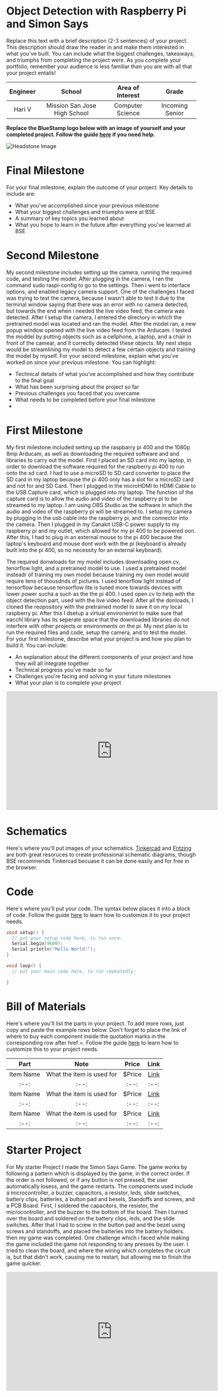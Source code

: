 # Object Detection with Raspberry Pi and Simon Says
Replace this text with a brief description (2-3 sentences) of your project. This description should draw the reader in and make them interested in what you've built. You can include what the biggest challenges, takeaways, and triumphs from completing the project were. As you complete your portfolio, remember your audience is less familiar than you are with all that your project entails!

| **Engineer** | **School** | **Area of Interest** | **Grade** |
|:--:|:--:|:--:|:--:|
| Hari V | Mission San Jose High School | Computer Science | Incoming Senior

**Replace the BlueStamp logo below with an image of yourself and your completed project. Follow the guide [here](https://tomcam.github.io/least-github-pages/adding-images-github-pages-site.html) if you need help.**

![Headstone Image](logo.svg)
  
# Final Milestone
For your final milestone, explain the outcome of your project. Key details to include are:
- What you've accomplished since your previous milestone
- What your biggest challenges and triumphs were at BSE
- A summary of key topics you learned about
- What you hope to learn in the future after everything you've learned at BSE


# Second Milestone
My second milestone includes setting up the camera, running the required code, and testing the model. After plugging in the camera, I ran the command sudo raspi-config to go to the settings. Then i went to interface options, and enabled legacy camera support. One of the challenges I faced was trying to test the camera, because I wasn't able to test it due to the terminal window saying that there was an error with no camera detected, but towards the end when i needed the live video feed, the camera was detected. After I setup the camera, I entered the directory in which the pretrained model was located and ran the model. After the model ran, a new popup window opened with the live video feed from the Arducam. I tested the moddel by putting objects such as a cellphone, a laptop, and a chair in front of the camear, and it correctly detected these objects. My next steps would be streamlining my model to detect a few certain objects and training the model by myself. 
For your second milestone, explain what you've worked on since your previous milestone. You can highlight:
- Technical details of what you've accomplished and how they contribute to the final goal
- What has been surprising about the project so far
- Previous challenges you faced that you overcame
- What needs to be completed before your final milestone 
- 

# First Milestone
My first milestone included setting up the raspbarry pi 400 and the 1080p 8mp Arducam, as well as downloading the required software and and libraries to carry out the model. First I placed an SD card into my laptop, in order to download the software required for the raspberry pi 400 to run onto the sd card. I had to use a microSD to SD card converter to place the SD card in my laptop because the pi 400 only has a slot for a microSD card and not for and SD Card.  Then I plugged in the microHDMI to HDMI Cable to the USB Capture card, which is plugged into my laptop. The function of the capture card is to allow the audio and video of the raspberry pi to be streamed to my laptop. I am using OBS Studio as the software in which the audio and video of the raspberry pi will be streamed to. I setup my camera by plugging in the usb cable into the raspberry pi, and the connector into the camera. Then I plugged in my Canakit USB-C power supply to my raspberry pi and my outlet, which allowed for my pi 400 to be powered oon. After this, I had to plug in an external mouse to the pi 400 because the laptop's keyboard and mouse dont work with the pi (keyboard is already built into the pi 400, so no necessity for an external keyboard). 

The required donwloads for my model includes downloading open cv, tenorflow light, and a pretrained model to use. I used a pretrained model insteadr of training my own model because training my own model would require tens of thousdnds of pictures. I used tenorflow light instead of tensorflow because tensorflow lite is tuned more towards devices with lower power sucha a such as the the pi 400. I used open cv to help with the object detection part, used with the live video feed. After all the donloads, I cloned the reopository with the pretrained model to save it on my local raspberry pi. After this I dsetup a virtual environemnt to make sure that eacchl library has its seperate space that the downloaded libraries do not interfere with other projects or environments on the pi. My next plan is to run the required files and code, setup the camera, and to test the model.  
For your first milestone, describe what your project is and how you plan to build it. You can include:
- An explanation about the different components of your project and how they will all integrate together
- Technical progress you've made so far
- Challenges you're facing and solving in your future milestones
- What your plan is to complete your project

<iframe width="560" height="315" src="https://www.youtube.com/embed/5RkA6z8jvus" title="YouTube video player" frameborder="0" allow="accelerometer; autoplay; clipboard-write; encrypted-media; gyroscope; picture-in-picture; web-share" allowfullscreen></iframe>


# Schematics 
Here's where you'll put images of your schematics. [Tinkercad](https://www.tinkercad.com/blog/official-guide-to-tinkercad-circuits) and [Fritzing](https://fritzing.org/learning/) are both great resoruces to create professional schematic diagrams, though BSE recommends Tinkercad becuase it can be done easily and for free in the browser. 

# Code
Here's where you'll put your code. The syntax below places it into a block of code. Follow the guide [here]([url](https://www.markdownguide.org/extended-syntax/)) to learn how to customize it to your project needs. 

```c++
void setup() {
  // put your setup code here, to run once:
  Serial.begin(9600);
  Serial.println("Hello World!");
}

void loop() {
  // put your main code here, to run repeatedly:

}
```

# Bill of Materials
Here's where you'll list the parts in your project. To add more rows, just copy and paste the example rows below.
Don't forget to place the link of where to buy each component inside the quotation marks in the corresponding row after href =. Follow the guide [here]([url](https://www.markdownguide.org/extended-syntax/)) to learn how to customize this to your project needs. 

| **Part** | **Note** | **Price** | **Link** |
|:--:|:--:|:--:|:--:|
| Item Name | What the item is used for | $Price | <a href="https://www.amazon.com/Arduino-A000066-ARDUINO-UNO-R3/dp/B008GRTSV6/"> Link </a> |
|:--:|:--:|:--:|:--:|
| Item Name | What the item is used for | $Price | <a href="https://www.amazon.com/Arduino-A000066-ARDUINO-UNO-R3/dp/B008GRTSV6/"> Link </a> |
|:--:|:--:|:--:|:--:|
| Item Name | What the item is used for | $Price | <a href="https://www.amazon.com/Arduino-A000066-ARDUINO-UNO-R3/dp/B008GRTSV6/"> Link </a> |
|:--:|:--:|:--:|:--:|

# Starter Project
For My starter Project I made the Simon Says Game. The game works by following a pattern which is displayed by the game, in the correct order. If the order is not followed, or if any button is not pressed, the user automatically losess, and the game restarts. The components used include a microcontroller, a buzzer, capacitors, a resistor, leds, slide switches, battery clips, batteries, a button pad and besels, Standoffs and screws, and a PCB Board. First, I soldered the capacitors, the resistor, the microcontroller, and the buzzer to the bottom of the board. Then I turned over the board and soldered on the battery clips, leds, and the slide switches. After that I had to screw in the button pad and the bezel using screws and standoffs, and placed the batteries into the battery holders. then my game was completed. One challenge which i faced while making the game included the game not responding to any presses by the user. I tried to clean the board, and where the wiring which completes the circuit is, but that didn't work, causing me to restart, but allowing me to finish the game quicker.

<iframe width="560" height="315" src="https://www.youtube.com/embed/4YJrs3cAs38" title="YouTube video player" frameborder="0" allow="accelerometer; autoplay; clipboard-write; encrypted-media; gyroscope; picture-in-picture; web-share" allowfullscreen></iframe>
